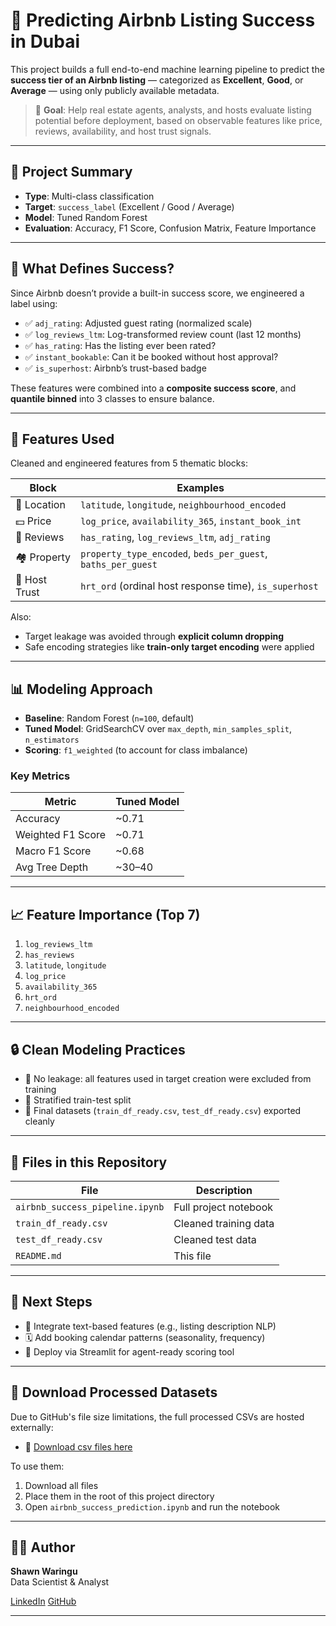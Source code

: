 # 🏡 Predicting Airbnb Listing Success in Dubai

This project builds a full end-to-end machine learning pipeline to predict the **success tier of an Airbnb listing** — categorized as **Excellent**, **Good**, or **Average** — using only publicly available metadata.

> 🔎 **Goal**: Help real estate agents, analysts, and hosts evaluate listing potential before deployment, based on observable features like price, reviews, availability, and host trust signals.

---

## 🎯 Project Summary

- **Type**: Multi-class classification
- **Target**: `success_label` (Excellent / Good / Average)
- **Model**: Tuned Random Forest
- **Evaluation**: Accuracy, F1 Score, Confusion Matrix, Feature Importance

---

## 🧠 What Defines Success?

Since Airbnb doesn’t provide a built-in success score, we engineered a label using:
- ✅ `adj_rating`: Adjusted guest rating (normalized scale)
- ✅ `log_reviews_ltm`: Log-transformed review count (last 12 months)
- ✅ `has_rating`: Has the listing ever been rated?
- ✅ `instant_bookable`: Can it be booked without host approval?
- ✅ `is_superhost`: Airbnb’s trust-based badge

These features were combined into a **composite success score**, and **quantile binned** into 3 classes to ensure balance.

---

## 🧩 Features Used

Cleaned and engineered features from 5 thematic blocks:

| Block        | Examples                                       |
|--------------|------------------------------------------------|
| 📍 Location   | `latitude`, `longitude`, `neighbourhood_encoded` |
| 💵 Price      | `log_price`, `availability_365`, `instant_book_int` |
| 🧽 Reviews    | `has_rating`, `log_reviews_ltm`, `adj_rating` |
| 🏘️ Property   | `property_type_encoded`, `beds_per_guest`, `baths_per_guest` |
| 🧑 Host Trust | `hrt_ord` (ordinal host response time), `is_superhost` |

Also:
- Target leakage was avoided through **explicit column dropping**
- Safe encoding strategies like **train-only target encoding** were applied

---

## 📊 Modeling Approach

- **Baseline**: Random Forest (`n=100`, default)
- **Tuned Model**: GridSearchCV over `max_depth`, `min_samples_split`, `n_estimators`
- **Scoring**: `f1_weighted` (to account for class imbalance)

### Key Metrics

| Metric              | Tuned Model |
|---------------------|-------------|
| Accuracy            | ~0.71       |
| Weighted F1 Score   | ~0.71       |
| Macro F1 Score      | ~0.68       |
| Avg Tree Depth      | ~30–40      |

---

## 📈 Feature Importance (Top 7)

1. `log_reviews_ltm`
2. `has_reviews`
3. `latitude`, `longitude`
4. `log_price`
5. `availability_365`
6. `hrt_ord`
7. `neighbourhood_encoded`

---

## 🔒 Clean Modeling Practices

- 🚫 No leakage: all features used in target creation were excluded from training
- 🧪 Stratified train-test split
- 🧼 Final datasets (`train_df_ready.csv`, `test_df_ready.csv`) exported cleanly

---

## 📁 Files in this Repository

| File                          | Description                                  |
|-------------------------------|----------------------------------------------|
| `airbnb_success_pipeline.ipynb` | Full project notebook                        |
| `train_df_ready.csv`          | Cleaned training data                        |
| `test_df_ready.csv`           | Cleaned test data                            |
| `README.md`                   | This file                                    |

---

## 🚀 Next Steps

- 🧠 Integrate text-based features (e.g., listing description NLP)
- 🗓️ Add booking calendar patterns (seasonality, frequency)
- 📱 Deploy via Streamlit for agent-ready scoring tool

---

## 📂 Download Processed Datasets

Due to GitHub's file size limitations, the full processed CSVs are hosted externally:

- 🔗 [Download csv files here](https://drive.google.com/drive/folders/1pJx0ti0z8aM5jP7q7ZsDw_uCSJZ0yuKL?usp=sharing)

To use them:
1. Download all files
2. Place them in the root of this project directory
3. Open `airbnb_success_prediction.ipynb` and run the notebook

---

## 👨‍💻 Author

**Shawn Waringu**  
Data Scientist & Analyst

[LinkedIn](https://www.linkedin.com/in/shawn-chege-856048312)
[GitHub](https://github.com/your-handle)

---

